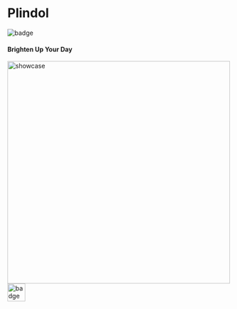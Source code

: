 # Plindol

<img  src="https://img.shields.io/badge/License-MIT-blue.svg"  alt="badge">

#### Brighten Up Your Day

<img  src="https://i.imgur.com/YcQgheJ.jpg"  alt="showcase"  height='500px'>

<a  href="https://play.google.com/store/apps/details?id=com.usfslk.plindol"  target='_blank' >

<img  src="https://cdn-images-1.medium.com/max/1600/1*EiZrcN_DIapbZaxutxbZRA.png"  alt="badge"  height='40px'>

</a>